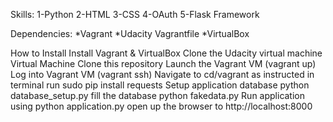 

Skills:
1-Python 
2-HTML 
3-CSS 
4-OAuth 
5-Flask Framework

Dependencies:
*Vagrant 
*Udacity Vagrantfile 
*VirtualBox

How to Install
Install Vagrant & VirtualBox 
Clone the Udacity virtual machine Virtual Machine
Clone this repository 
Launch the Vagrant VM (vagrant up)
Log into Vagrant VM (vagrant ssh) 
Navigate to cd/vagrant as instructed in terminal 
run sudo pip install requests 
Setup application database python database_setup.py 
fill the database python fakedata.py 
Run application using python application.py 
open up the browser to http://localhost:8000
